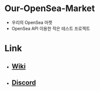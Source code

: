 # Our-OpenSea-Market
- 우리의 OpenSea 마켓
- OpenSea API 이용한 작은 테스트 프로젝트

# Link
- ## [Wiki](resources/wiki/Home.md)
- ## [Discord](https://discord.gg/YcucEaDYRs)